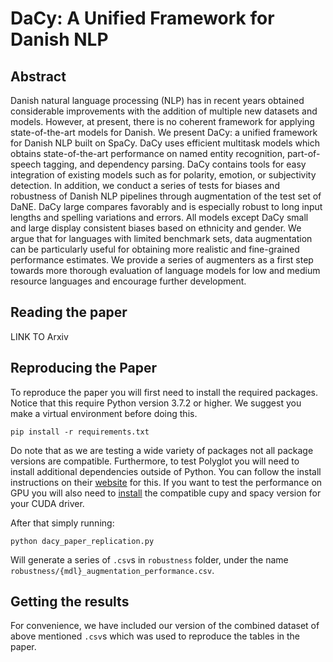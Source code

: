 # DaCy: A Unified Framework for Danish NLP

## Abstract

Danish natural language processing (NLP) has in recent years obtained considerable improvements with the addition of multiple new datasets and models. However, at present, there is no coherent framework for applying state-of-the-art models for Danish. We present DaCy: a unified framework for Danish NLP built on SpaCy. DaCy uses efficient multitask models which obtains state-of-the-art performance on named entity recognition, part-of-speech tagging, and dependency parsing. DaCy contains tools for easy integration of existing models such as for polarity, emotion, or subjectivity detection. In addition, we conduct a series of tests for biases and robustness of Danish NLP pipelines through augmentation of the test set of DaNE. DaCy large compares favorably and is especially robust to long input lengths and spelling variations and errors. All models except DaCy small and large display consistent biases based on ethnicity and gender. We argue that for languages with limited benchmark sets, data augmentation can be particularly useful for obtaining more realistic and fine-grained performance estimates. We provide a series of augmenters as a first step towards more thorough evaluation of language models for low and medium resource languages and encourage further development.

## Reading the paper

LINK TO Arxiv

## Reproducing the Paper

To reproduce the paper you will first need to install the required packages. Notice that this require Python version 3.7.2 or higher. We suggest you make a virtual environment before doing this.

```
pip install -r requirements.txt
```

Do note that as we are testing a wide variety of packages not all package versions are compatible. Furthermore, to test Polyglot you will need to install additional dependencies outside of Python. You can follow the install instructions on their [website](https://polyglot.readthedocs.io/en/latest/Installation.html) for this. If you want to test the performance on GPU you will also need to [install](https://spacy.io/usage) the compatible cupy and spacy version for your CUDA driver.

After that simply running:

```
python dacy_paper_replication.py
```

Will generate a series of `.csv`s in `robustness` folder, under the name `robustness/{mdl}_augmentation_performance.csv`.

## Getting the results
For convenience, we have included our version of the combined dataset of above mentioned `.csv`s which was used to reproduce the tables in the paper.